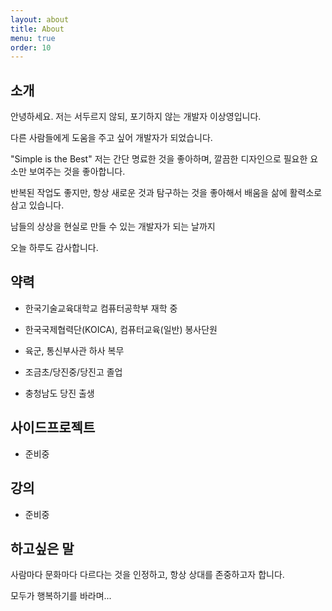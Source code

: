 ```yaml
---
layout: about
title: About
menu: true
order: 10
---
```


## 소개

안녕하세요. 저는 서두르지 않되, 포기하지 않는 개발자 이상영입니다.

다른 사람들에게 도움을 주고 싶어 개발자가 되었습니다. 

"Simple is the Best" 저는 간단 명료한 것을 좋아하며, 깔끔한 디자인으로 필요한 요소만 보여주는 것을 좋아합니다.

반복된 작업도 좋지만, 항상 새로운 것과 탐구하는 것을 좋아해서 배움을 삶에 활력소로 삼고 있습니다.

남들의 상상을 현실로 만들 수 있는 개발자가 되는 날까지

오늘 하루도 감사합니다.

## 약력

- 한국기술교육대학교 컴퓨터공학부 재학 중

- 한국국제협력단(KOICA), 컴퓨터교육(일반) 봉사단원 

- 육군, 통신부사관 하사 복무 

- 조금초/당진중/당진고 졸업

- 충청남도 당진 출생

## 사이드프로젝트

- 준비중

## 강의

- 준비중

## 하고싶은 말

사람마다 문화마다 다르다는 것을 인정하고, 항상 상대를 존중하고자 합니다.

모두가 행복하기를 바라며...

